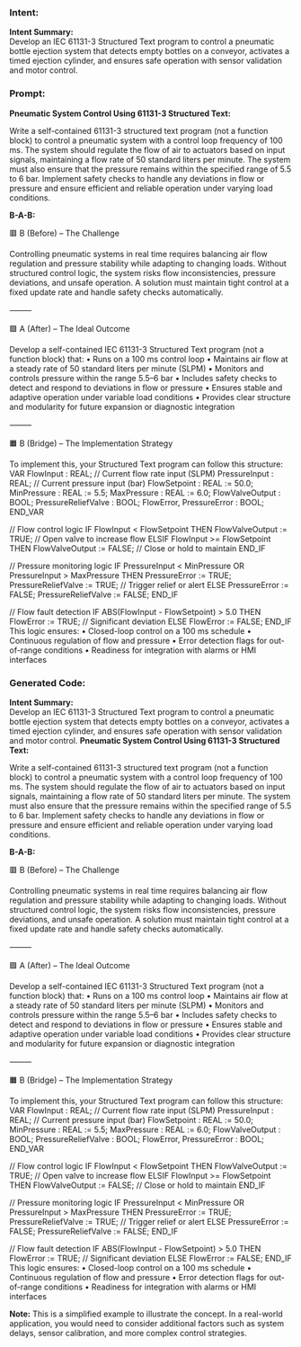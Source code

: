 ### Intent:
**Intent Summary:**  
Develop an IEC 61131-3 Structured Text program to control a pneumatic bottle ejection system that detects empty bottles on a conveyor, activates a timed ejection cylinder, and ensures safe operation with sensor validation and motor control.

### Prompt:
**Pneumatic System Control Using 61131-3 Structured Text:**

Write a self-contained 61131-3 structured text program (not a function block) to control a pneumatic system with a control loop frequency of 100 ms. The system should regulate the flow of air to actuators based on input signals, maintaining a flow rate of 50 standard liters per minute. The system must also ensure that the pressure remains within the specified range of 5.5 to 6 bar. Implement safety checks to handle any deviations in flow or pressure and ensure efficient and reliable operation under varying load conditions.

**B-A-B:**

🟥 B (Before) – The Challenge

Controlling pneumatic systems in real time requires balancing air flow regulation and pressure stability while adapting to changing loads. Without structured control logic, the system risks flow inconsistencies, pressure deviations, and unsafe operation. A solution must maintain tight control at a fixed update rate and handle safety checks automatically.

⸻

🟩 A (After) – The Ideal Outcome

Develop a self-contained IEC 61131-3 Structured Text program (not a function block) that:
	•	Runs on a 100 ms control loop
	•	Maintains air flow at a steady rate of 50 standard liters per minute (SLPM)
	•	Monitors and controls pressure within the range 5.5–6 bar
	•	Includes safety checks to detect and respond to deviations in flow or pressure
	•	Ensures stable and adaptive operation under variable load conditions
	•	Provides clear structure and modularity for future expansion or diagnostic integration

⸻

🟧 B (Bridge) – The Implementation Strategy

To implement this, your Structured Text program can follow this structure:
VAR
    FlowInput : REAL;         // Current flow rate input (SLPM)
    PressureInput : REAL;     // Current pressure input (bar)
    FlowSetpoint : REAL := 50.0;
    MinPressure : REAL := 5.5;
    MaxPressure : REAL := 6.0;
    FlowValveOutput : BOOL;
    PressureReliefValve : BOOL;
    FlowError, PressureError : BOOL;
END_VAR

// Flow control logic
IF FlowInput < FlowSetpoint THEN
    FlowValveOutput := TRUE;     // Open valve to increase flow
ELSIF FlowInput >= FlowSetpoint THEN
    FlowValveOutput := FALSE;    // Close or hold to maintain
END_IF

// Pressure monitoring logic
IF PressureInput < MinPressure OR PressureInput > MaxPressure THEN
    PressureError := TRUE;
    PressureReliefValve := TRUE; // Trigger relief or alert
ELSE
    PressureError := FALSE;
    PressureReliefValve := FALSE;
END_IF

// Flow fault detection
IF ABS(FlowInput - FlowSetpoint) > 5.0 THEN
    FlowError := TRUE; // Significant deviation
ELSE
    FlowError := FALSE;
END_IF
This logic ensures:
	•	Closed-loop control on a 100 ms schedule
	•	Continuous regulation of flow and pressure
	•	Error detection flags for out-of-range conditions
	•	Readiness for integration with alarms or HMI interfaces

### Generated Code:
**Intent Summary:**  
Develop an IEC 61131-3 Structured Text program to control a pneumatic bottle ejection system that detects empty bottles on a conveyor, activates a timed ejection cylinder, and ensures safe operation with sensor validation and motor control.
**Pneumatic System Control Using 61131-3 Structured Text:**

Write a self-contained 61131-3 structured text program (not a function block) to control a pneumatic system with a control loop frequency of 100 ms. The system should regulate the flow of air to actuators based on input signals, maintaining a flow rate of 50 standard liters per minute. The system must also ensure that the pressure remains within the specified range of 5.5 to 6 bar. Implement safety checks to handle any deviations in flow or pressure and ensure efficient and reliable operation under varying load conditions.

**B-A-B:**

🟥 B (Before) – The Challenge

Controlling pneumatic systems in real time requires balancing air flow regulation and pressure stability while adapting to changing loads. Without structured control logic, the system risks flow inconsistencies, pressure deviations, and unsafe operation. A solution must maintain tight control at a fixed update rate and handle safety checks automatically.

⸻

🟩 A (After) – The Ideal Outcome

Develop a self-contained IEC 61131-3 Structured Text program (not a function block) that:
	•	Runs on a 100 ms control loop
	•	Maintains air flow at a steady rate of 50 standard liters per minute (SLPM)
	•	Monitors and controls pressure within the range 5.5–6 bar
	•	Includes safety checks to detect and respond to deviations in flow or pressure
	•	Ensures stable and adaptive operation under variable load conditions
	•	Provides clear structure and modularity for future expansion or diagnostic integration

⸻

🟧 B (Bridge) – The Implementation Strategy

To implement this, your Structured Text program can follow this structure:
VAR
    FlowInput : REAL;         // Current flow rate input (SLPM)
    PressureInput : REAL;     // Current pressure input (bar)
    FlowSetpoint : REAL := 50.0;
    MinPressure : REAL := 5.5;
    MaxPressure : REAL := 6.0;
    FlowValveOutput : BOOL;
    PressureReliefValve : BOOL;
    FlowError, PressureError : BOOL;
END_VAR

// Flow control logic
IF FlowInput < FlowSetpoint THEN
    FlowValveOutput := TRUE;     // Open valve to increase flow
ELSIF FlowInput >= FlowSetpoint THEN
    FlowValveOutput := FALSE;    // Close or hold to maintain
END_IF

// Pressure monitoring logic
IF PressureInput < MinPressure OR PressureInput > MaxPressure THEN
    PressureError := TRUE;
    PressureReliefValve := TRUE; // Trigger relief or alert
ELSE
    PressureError := FALSE;
    PressureReliefValve := FALSE;
END_IF

// Flow fault detection
IF ABS(FlowInput - FlowSetpoint) > 5.0 THEN
    FlowError := TRUE; // Significant deviation
ELSE
    FlowError := FALSE;
END_IF
This logic ensures:
	•	Closed-loop control on a 100 ms schedule
	•	Continuous regulation of flow and pressure
	•	Error detection flags for out-of-range conditions
	•	Readiness for integration with alarms or HMI interfaces

**Note:** This is a simplified example to illustrate the concept. In a real-world application, you would need to consider additional factors such as system delays, sensor calibration, and more complex control strategies.
